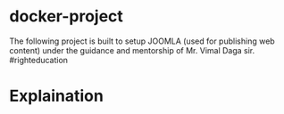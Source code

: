 # docker-project
The following project is built to setup JOOMLA (used for publishing web content) under the guidance and mentorship of Mr. Vimal Daga sir.  #righteducation
# Explaination
